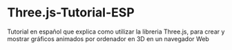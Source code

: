 Three.js-Tutorial-ESP
=====================

Tutorial en español que explica como utilizar la libreria Three.js, para crear y mostrar gráficos animados por ordenador en 3D en un navegador Web
